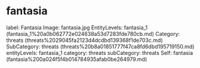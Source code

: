 # fantasia

label: Fantasia
Image: fantasia.jpg
EntityLevels: fantasia_1 (fantasia_1%20a0b062772e024638a53d7283fde780cb.md)
Category: threats (threats%2029045fa2123d4dcdbd139368f1de703c.md)
SubCategory: threats (threats%20b8a01851777f47ca8fd6dbd195719150.md)
entityLevels: fantasia_1
category: threats
subCategory: threats
Self: fantasia (fantasia%200a024f5f4b014784935afab0be264979.md)

[](Untitled%201b157e5441424eeb9d96f977c778162e.md)